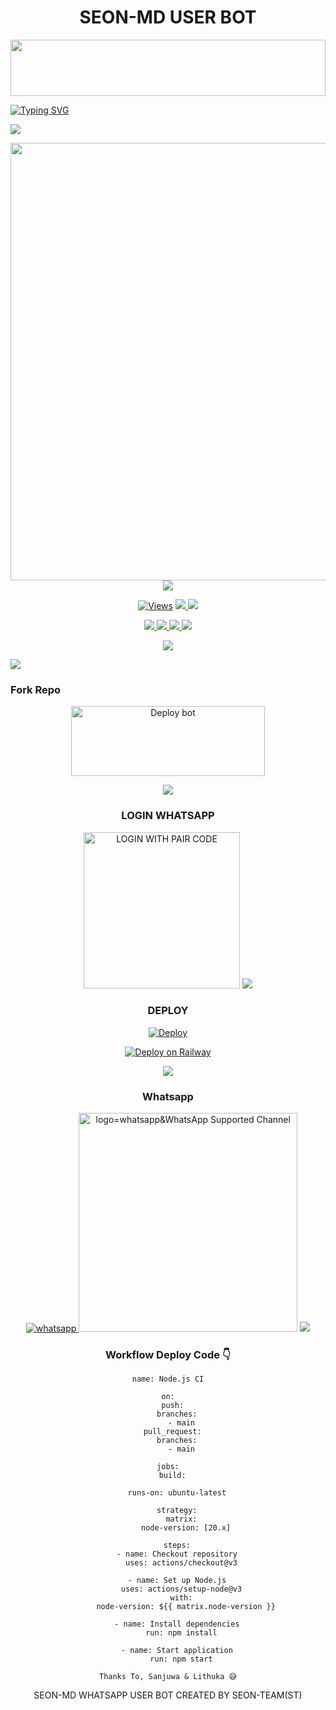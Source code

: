 <div align="center">
<h1>SEON-MD USER BOT</h1>

<p align="center">
<img src="https://i.imgur.com/dBaSKWF.gif" height="90" width="100%">
<div align="left">
<a href="https://git.io/typing-svg"><img src="https://readme-typing-svg.demolab.com?font=Rubik+Dirt&size=65&pause=1000&color=F72C3F&background=FF20A500&center=true&vCenter=true&width=1000&height=150&lines=SEON+MD;CREATED+BY;Sadiya Tech & Sanjuwa" alt="Typing SVG" /></a>   
</p> 

<img src="https://user-images.githubusercontent.com/73097560/115834477-dbab4500-a447-11eb-908a-139a6edaec5c.gif">
   <p align="center">
<a href="https://github.com/SEON-MD">
    <img src="https://i.ibb.co/SQR4bCd/20241128-154521.jpg" width="700px">
  </a>
<img src="https://user-images.githubusercontent.com/73097560/115834477-dbab4500-a447-11eb-908a-139a6edaec5c.gif">


<p align="center">

  <a href="https://github.com/SEON-MD/SEON-MD-V1">
    <img src="https://hits.seeyoufarm.com/api/count/incr/badge.svg?url=https%3A%2F%2Fgithub.com%2FSEON-MD%2FSEON-MD-V1&count_bg=%2379C83D&title_bg=%23555555&icon=gitpod.svg&icon_color=%23E7E7E7&title=Views&edge_flat=false" alt="Views"/></a>
  
  </a>
  <a href="https://github.com/SEON-MD/SEON-MD-V1/fork">
    <img src="https://img.shields.io/github/forks/SEON-MD/SEON-MD-V1?label=Fork&style=social">
    
  </a>
  <a href="https://github.com/SEON-MD/SEON-MD-V1/stargazers">
    <img src="https://img.shields.io/github/stars/SEON-MD/SEON-MD-V1?style=social">
  </a>
</p>

<p align="center">
  <a href="https://github.com/SEON-MD/SEON-MD-V1">
    <img src="https://img.shields.io/github/repo-size/SEON-MD/SEON-MD-V1?color=purple&label=Repo%20Size&style=plastic">

  </a>
  <a href="https://github.com/SEON-MD/SEON-MD-V1">
    <img src="https://img.shields.io/github/license/SEON-MD/SEON-MD-V1?color=purple&label=License&style=plastic">

  </a>
  <a href="https://github.com/SEON-MD/SEON-MD-V1">
    <img src="https://img.shields.io/github/languages/top/SEON-MD/SEON-MD-V1?color=purple&label=Javascript&style=plastic">

  </a>
  <a href="https://github.com/SEON-MD/SEON-MD-V1">
    <img src="https://img.shields.io/static/v1?label=Author&message=Sadiya Tech&color=purple&style=plastic">

  </a>
  </p>
 <p align="center">
  <a href="https://github.com/SEON-MD/SEON-MD-V1">
    <img src="https://img.shields.io/badge/OUR%20%20%20SEON%20TEAM(ST)-purple&style=plastic">

  </a>
</p>

<img src="https://user-images.githubusercontent.com/73097560/115834477-dbab4500-a447-11eb-908a-139a6edaec5c.gif">

<p align="center">

### Fork Repo
 <p align="center">  
<a href="https://github.com/SEON-MD/SEON-MD-V1/fork" target="blank"><img align="center" src="https://i.imgur.com/cxaSEWe.png" alt="Deploy bot" height="112" width="310" /></a>
  
<div>
      
<div>
<div align="center">
<img src="https://user-images.githubusercontent.com/73097560/115834477-dbab4500-a447-11eb-908a-139a6edaec5c.gif">

### LOGIN WHATSAPP
<a href="https://seon-md-pair-20fd326dc063.herokuapp.com/"><img src="https://img.shields.io/badge/LOGIN%20WITH-PAIR%20CODE-black" alt="LOGIN WITH PAIR CODE" width="250"></a>
<img src="https://user-images.githubusercontent.com/73097560/115834477-dbab4500-a447-11eb-908a-139a6edaec5c.gif">


### DEPLOY

 [![Deploy](https://www.herokucdn.com/deploy/button.svg)](https://heroku.com/deploy?template=https://github.com/SEON-MD/SEON-MD-V1)
 
[![Deploy on Railway](https://railway.com/button.svg)](https://railway.app/template/MTHtDw)

<img src="https://user-images.githubusercontent.com/73097560/115834477-dbab4500-a447-11eb-908a-139a6edaec5c.gif">

### Whatsapp
 <p align="center">

  <a aria-label="Owner WhatsApp" href="https://wa.me/+94742195461?text=Hey_Sadiya_Tech_🤍" target="_blank">
    <img alt="whatsapp" src="https://img.shields.io/badge/WhatsApp Owner-25D366?style=for-the-badge&logo=whatsapp&logoColor=white" />
  </a>
<a href="https://whatsapp.com/channel/0029VagDCZdH5JLr7Yd6Wz24"><img src="https://img.shields.io/badge/Join%20Our%20WhatsApp%20Channel-blue" alt="logo=whatsapp&WhatsApp Supported Channel" width="350" target="_blank"></a>

<img src="https://user-images.githubusercontent.com/73097560/115834477-dbab4500-a447-11eb-908a-139a6edaec5c.gif">


### Workflow Deploy Code 👇


```
name: Node.js CI

on:
  push:
    branches:
      - main
  pull_request:
    branches:
      - main

jobs:
  build:

    runs-on: ubuntu-latest

    strategy:
      matrix:
        node-version: [20.x]

    steps:
    - name: Checkout repository
      uses: actions/checkout@v3

    - name: Set up Node.js
      uses: actions/setup-node@v3
      with:
        node-version: ${{ matrix.node-version }}

    - name: Install dependencies
      run: npm install

    - name: Start application
      run: npm start
```

`Thanks To, Sanjuwa & Lithuka 😅`

<div align="center">
SEON-MD WHATSAPP USER BOT CREATED BY SEON-TEAM(ST)
